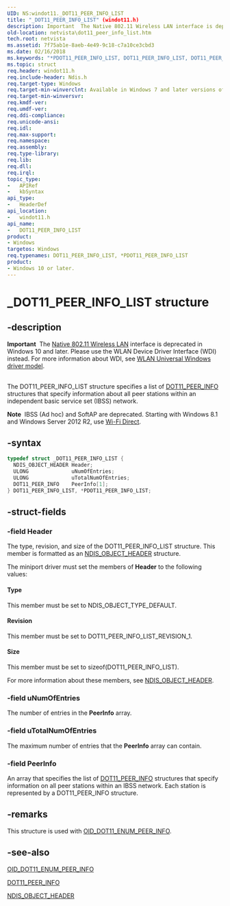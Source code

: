 ```yaml
---
UID: NS:windot11._DOT11_PEER_INFO_LIST
title: "_DOT11_PEER_INFO_LIST" (windot11.h)
description: Important  The Native 802.11 Wireless LAN interface is deprecated in Windows 10 and later.
old-location: netvista\dot11_peer_info_list.htm
tech.root: netvista
ms.assetid: 7f75ab1e-8aeb-4e49-9c18-c7a10ce3cbd3
ms.date: 02/16/2018
ms.keywords: "*PDOT11_PEER_INFO_LIST, DOT11_PEER_INFO_LIST, DOT11_PEER_INFO_LIST structure [Network Drivers Starting with Windows Vista], Native_802.11_data_types_c969625e-444f-4741-a284-6bd77253c8b9.xml, PDOT11_PEER_INFO_LIST, PDOT11_PEER_INFO_LIST structure pointer [Network Drivers Starting with Windows Vista], _DOT11_PEER_INFO_LIST, netvista.dot11_peer_info_list, windot11/DOT11_PEER_INFO_LIST, windot11/PDOT11_PEER_INFO_LIST"
ms.topic: struct
req.header: windot11.h
req.include-header: Ndis.h
req.target-type: Windows
req.target-min-winverclnt: Available in Windows 7 and later versions of the Windows operating   systems.
req.target-min-winversvr:
req.kmdf-ver:
req.umdf-ver:
req.ddi-compliance:
req.unicode-ansi:
req.idl:
req.max-support:
req.namespace:
req.assembly:
req.type-library:
req.lib:
req.dll:
req.irql:
topic_type:
-	APIRef
-	kbSyntax
api_type:
-	HeaderDef
api_location:
-	windot11.h
api_name:
-	DOT11_PEER_INFO_LIST
product:
- Windows
targetos: Windows
req.typenames: DOT11_PEER_INFO_LIST, *PDOT11_PEER_INFO_LIST
product:
- Windows 10 or later.
---
```


# _DOT11_PEER_INFO_LIST structure


## -description


<div class="alert"><b>Important</b>  The <a href="https://msdn.microsoft.com/library/windows/hardware/ff560689">Native 802.11 Wireless LAN</a> interface is deprecated in Windows 10 and later. Please use the WLAN Device Driver Interface (WDI) instead. For more information about WDI, see <a href="https://msdn.microsoft.com/6EF92E34-7BC9-465E-B05D-2BCB29165A18">WLAN Universal Windows driver model</a>.</div><div> </div>

The DOT11_PEER_INFO_LIST structure specifies a list of <a href="..\windot11\ns-windot11-_dot11_peer_info.md">DOT11_PEER_INFO</a> structures that specify information about all peer stations within an independent basic service set (IBSS) network.

<div class="alert"><b>Note</b>  IBSS (Ad hoc) and SoftAP are deprecated. Starting with Windows 8.1 and Windows Server 2012 R2, use <a href="https://msdn.microsoft.com/library/windows/hardware/mt244265">Wi-Fi Direct</a>.</div>

## -syntax


```cpp
typedef struct _DOT11_PEER_INFO_LIST {
  NDIS_OBJECT_HEADER Header;
  ULONG              uNumOfEntries;
  ULONG              uTotalNumOfEntries;
  DOT11_PEER_INFO    PeerInfo[1];
} DOT11_PEER_INFO_LIST, *PDOT11_PEER_INFO_LIST;
```


## -struct-fields




### -field Header

The type, revision, and size of the DOT11_PEER_INFO_LIST structure. This member is formatted as an <a href="..\ntddndis\ns-ntddndis-_ndis_object_header.md">NDIS_OBJECT_HEADER</a> structure.

The miniport driver must set the members of <b>Header</b> to the following values:

#### Type

This member must be set to NDIS_OBJECT_TYPE_DEFAULT.



#### Revision

This member must be set to DOT11_PEER_INFO_LIST_REVISION_1.



#### Size

This member must be set to
       sizeof(DOT11_PEER_INFO_LIST).

For more information about these members, see
     <a href="..\ntddndis\ns-ntddndis-_ndis_object_header.md">NDIS_OBJECT_HEADER</a>.


### -field uNumOfEntries

The number of entries in the
     <b>PeerInfo</b> array.


### -field uTotalNumOfEntries

The maximum number of entries that the
     <b>PeerInfo</b> array can contain.


### -field PeerInfo

An array that specifies the list of
     <a href="..\windot11\ns-windot11-_dot11_peer_info.md">DOT11_PEER_INFO</a> structures that specify
     information on all peer stations within an IBSS network. Each station is represented by a
     DOT11_PEER_INFO structure.


## -remarks



This structure is used with
    <a href="https://msdn.microsoft.com/library/windows/hardware/ff569361">OID_DOT11_ENUM_PEER_INFO</a>.




## -see-also

<a href="https://msdn.microsoft.com/library/windows/hardware/ff569361">OID_DOT11_ENUM_PEER_INFO</a>



<a href="..\windot11\ns-windot11-_dot11_peer_info.md">DOT11_PEER_INFO</a>



<a href="..\ntddndis\ns-ntddndis-_ndis_object_header.md">NDIS_OBJECT_HEADER</a>



 

 


